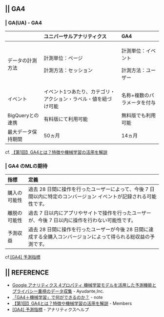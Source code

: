 ## || GA4
### | GA(UA) - GA4
||ユニバーサルアナリティクス|GA4|
|:-|:-|:-|
|データの計測方法  |<p>計測単位：ページ</p><p>計測方法：セッション</p>|<p>計測単位：イベント</p><p>計測方法：ユーザー</p>|
|イベント         |イベント1つあたり、カテゴリ・アクション・ラベル・値を紐づけ可能|名称+複数のパラメータを付与|
|BigQueryとの連携 |有料版にて利用可能|無料版でも利用可能|
|最大データ保持期間|50ヵ月|14ヵ月|

cf. [【第1回】GA4とは？特徴や機械学習の活用を解説](https://blog.members.co.jp/article/50218) 

### | GA4 のMLの期待
|指標|定義|
|:-|:-|
|購入の可能性 |過去 28 日間に操作を行ったユーザーによって、今後 7 日間以内に特定のコンバージョン イベントが記録される可能性です。|
|離脱の可能性	|過去 7 日以内にアプリやサイトで操作を行ったユーザーが、今後 7 日以内に操作を行わない可能性です。|
|予測収益	    |過去 28 日間に操作を行ったユーザーが今後 28 日間に達成する全購入コンバージョンによって得られる総収益の予測です。|

cf.[[GA4] 予測指標](https://support.google.com/analytics/answer/9846734?hl=ja)





## || REFERENCE
+ [Google アナリティクス 4プロパティ 機械学習モデルを活用した予測機能とプライバシー重視のデータ収集](https://ayudante.jp/column/2020-12-18/11-00/) - Ayudante,Inc.
+ [「GA4＋機械学習」で何ができるのか？](https://note.com/and_a/n/n4fe543d56d06) - note
+ [【第1回】GA4とは？特徴や機械学習の活用を解説](https://blog.members.co.jp/article/50218) - Members
+ [[GA4] 予測指標](https://support.google.com/analytics/answer/9846734?hl=ja) - アナリティクスヘルプ
